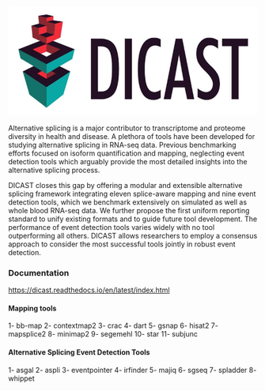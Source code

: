 
![DICAST](docs/source/img/logo.png )

Alternative splicing is a major contributor to transcriptome and proteome diversity in health and disease. A plethora of tools have been developed for studying alternative splicing in RNA-seq data. Previous benchmarking efforts focused on isoform quantification and mapping, neglecting event detection tools which arguably provide the most detailed insights into the alternative splicing process. 

DICAST closes this gap by offering a modular and extensible alternative splicing framework integrating eleven splice-aware mapping and nine event detection tools, which we benchmark extensively on simulated as well as whole blood RNA-seq data. We further propose the first uniform reporting standard to unify existing formats and to guide future tool development. The performance of event detection tools varies widely with no tool outperforming all others. DICAST allows researchers to employ a consensus approach to consider the most successful tools jointly in robust event detection. 

### Documentation

https://dicast.readthedocs.io/en/latest/index.html

#### Mapping tools
1- bb-map
2- contextmap2
3- crac
4- dart
5- gsnap
6- hisat2
7- mapsplice2
8- minimap2
9- segemehl
10- star
11- subjunc

#### Alternative Splicing Event Detection Tools
1- asgal
2- aspli
3- eventpointer
4- irfinder
5- majiq
6- sgseq
7- spladder
8- whippet